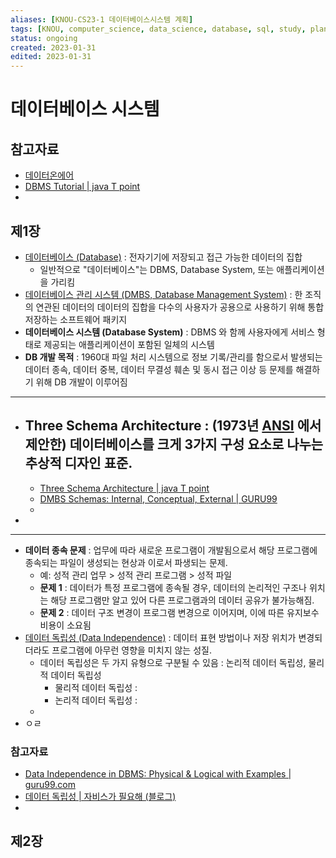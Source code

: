 ```yaml
---
aliases: [KNOU-CS23-1 데이터베이스시스템 계획]
tags: [KNOU, computer_science, data_science, database, sql, study, plan]
status: ongoing
created: 2023-01-31
edited: 2023-01-31
---
```


# 데이터베이스 시스템

## 참고자료
- [데이터온에어](https://dataonair.or.kr/)
- [DBMS Tutorial | java T point](https://www.javatpoint.com/dbms-tutorial)
- 

## 제1장
- [데이터베이스 (Database)](https://en.wikipedia.org/wiki/Database) : 전자기기에 저장되고 접근 가능한 데이터의 집합
	- 일반적으로 "데이터베이스"는 DBMS, Database System, 또는 애플리케이션을 가리킴
- [데이터베이스 관리 시스템 (DMBS, Database Management System)](https://en.wikipedia.org/wiki/Database#Database_management_system) : 한 조직의 연관된 데이터의 데이터의 집합을 다수의 사용자가 공용으로 사용하기 위해 통합 저장하는 소프트웨어 패키지
- **데이터베이스 시스템 (Database System)** : DBMS 와 함께 사용자에게 서비스 형태로 제공되는 애플리케이션이 포함된 일체의 시스템
- **DB 개발 목적** : 1960대 파일 처리 시스템으로 정보 기록/관리를 함으로서 발생되는 데이터 종속, 데이터 중복, 데이터 무결성 훼손 및 동시 접근 이상 등 문제를 해결하기 위해 DB 개발이 이루어짐

---
- **Three Schema Architecture** : (1973년 [ANSI](https://en.wikipedia.org/wiki/American_National_Standards_Institute) 에서 제안한) 데이터베이스를 크게 3가지 구성 요소로 나누는 추상적 디자인 표준.
	- 
	- [Three Schema Architecture | java T point](https://www.javatpoint.com/dbms-three-schema-architecture)
	- [DMBS Schemas: Internal, Conceptual, External | GURU99](https://www.guru99.com/dbms-schemas.html)
	- 
- 

---

- **데이터 종속 문제** : 업무에 따라 새로운 프로그램이 개발됨으로서 해당 프로그램에 종속되는 파일이 생성되는 현상과 이로서 파생되는 문제.
	- 예: 성적 관리 업무 > 성적 관리 프로그램 > 성적 파일
	- **문제 1** : 데이터가 특정 프로그램에 종속될 경우, 데이터의 논리적인 구조나 위치는 해당 프로그램만 알고 있어 다른 프로그램과의 데이터 공유가 불가능해짐.
	- **문제 2** : 데이터 구조 변경이 프로그램 변경으로 이어지며, 이에 따른 유지보수 비용이 소요됨
- [데이터 독립성 (Data Independence)](https://en.wikipedia.org/wiki/Data_independence) : 데이터 표현 방법이나 저장 위치가 변경되더라도 프로그램에 아무런 영향을 미치지 않는 성질.
	- 데이터 독립성은 두 가지 유형으로 구분될 수 있음 : 논리적 데이터 독립성, 물리적 데이터 독립성
		- 물리적 데이터 독립성 : 
		- 논리적 데이터 독립성 : 
	- 
- ㅇㄹ

### 참고자료
- [Data Independence in DBMS: Physical & Logical with Examples | guru99.com](https://www.guru99.com/dbms-data-independence.html)
- [데이터 독립성 | 자비스가 필요해 (블로그)](https://needjarvis.tistory.com/287)
- 

## 제2장